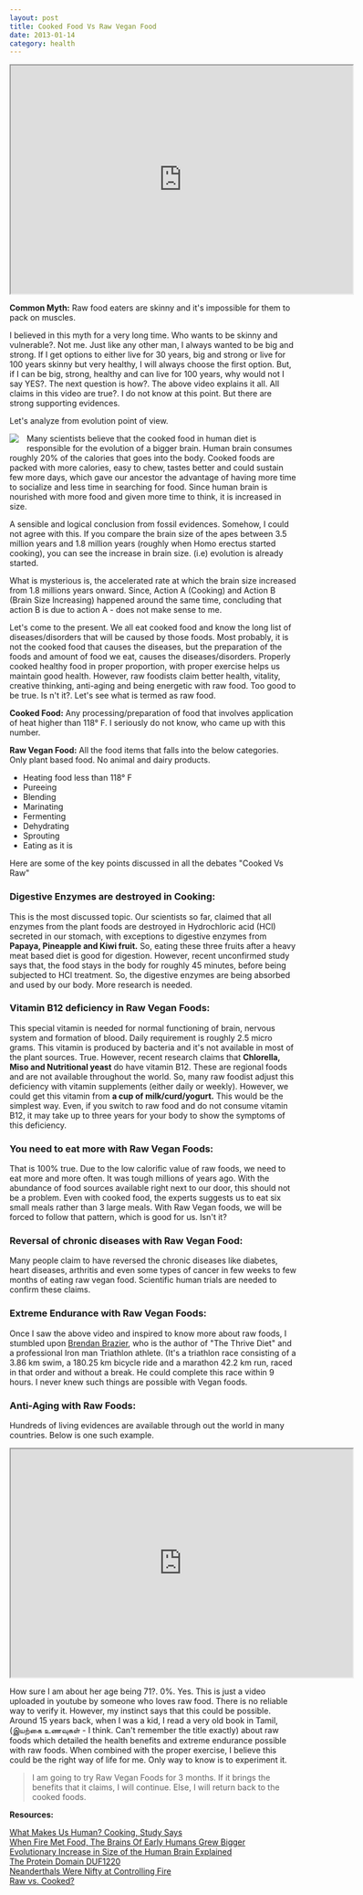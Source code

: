 ```yaml
---
layout: post
title: Cooked Food Vs Raw Vegan Food
date: 2013-01-14
category: health
---
```


<div style="text-align: center;">
<iframe width="600" height="400"
src="http://www.youtube.com/v/SbEUHCU_GtM">
</iframe>
</div>

**Common Myth:** Raw food eaters are skinny and it's impossible for them to pack on muscles.
  
I believed in this myth for a very long time. Who wants to be skinny and vulnerable?. Not me. Just like any other man, I always wanted to be big and strong. If I get options to either live for 30 years, big and strong or live for 100 years skinny but very healthy, I will always choose the first option. But, if I can be big, strong, healthy and can live for 100 years, why would not I say YES?. The next question is how?. The above video explains it all. All claims in this video are true?. I do not know at this point. But there are strong supporting evidences.  
  
Let's analyze from evolution point of view.  
  
<img style="clear: left; float: left; margin-bottom: 1em; margin-right: 1em;" 
src="{{site.img-url}}/evolution-human-brain.jpg"/>   

Many scientists believe that the cooked food in human diet is responsible for the evolution of a bigger brain. Human brain consumes roughly 20% of the calories that goes into the body. Cooked foods are packed with more calories, easy to chew, tastes better and could sustain few more days, which gave our ancestor the advantage of having more time to socialize and less time in searching for food. Since human brain is nourished with more food and given more time to think, it is increased in size.  
  
A sensible and logical conclusion from fossil evidences. Somehow, I could not agree with this. If you compare the brain size of the apes between 3.5 million years and 1.8 million years (roughly when Homo erectus started cooking), you can see the increase in brain size. (i.e) evolution is already started.  
  
What is mysterious is, the accelerated rate at which the brain size increased from 1.8 millions years onward. Since, Action A (Cooking) and Action B (Brain Size Increasing) happened around the same time, concluding that action B is due to action A - does not make sense to me.  
  
Let's come to the present. We all eat cooked food and know the long list of diseases/disorders that will be caused by those foods. Most probably, it is not the cooked food that causes the diseases, but the preparation of the foods and amount of food we eat, causes the diseases/disorders. Properly cooked healthy food in proper proportion, with proper exercise helps us maintain good health. However, raw foodists claim better health, vitality, creative thinking, anti-aging and being energetic with raw food. Too good to be true. Is n't it?. Let's see what is termed as raw food.  
  
**Cooked Food:** Any processing/preparation of food that involves application of heat higher than 118° F. I seriously do not know, who came up with this number.  
  
**Raw Vegan Food:** All the food items that falls into the below categories. Only plant based food. No animal and dairy products.  

* Heating food less than 118° F  
* Pureeing  
* Blending  
* Marinating  
* Fermenting  
* Dehydrating  
* Sprouting  
* Eating as it is  

Here are some of the key points discussed in all the debates "Cooked Vs Raw"  
  
### Digestive Enzymes are destroyed in Cooking:  

This is the most discussed topic. Our scientists so far, claimed that all enzymes from the plant foods are destroyed in Hydrochloric acid (HCl) secreted in our stomach, with exceptions to digestive enzymes from **Papaya, Pineapple and Kiwi fruit.** So, eating these three fruits after a heavy meat based diet is good for digestion. However, recent unconfirmed study says that, the food stays in the body for roughly 45 minutes, before being subjected to HCl treatment. So, the digestive enzymes are being absorbed and used by our body. More research is needed.  

### Vitamin B12 deficiency in Raw Vegan Foods:  

This special vitamin is needed for normal functioning of brain, nervous system and formation of blood. Daily requirement is roughly 2.5 micro grams. This vitamin is produced by bacteria and it's not available in most of the plant sources. True. However, recent research claims that **Chlorella, Miso and  Nutritional yeast** do have vitamin B12. These are regional foods and are not available throughout the world. So, many raw foodist adjust this deficiency with vitamin supplements (either daily or weekly). However, we could get this vitamin from **a cup of milk/curd/yogurt.** This would be the simplest way. Even, if you switch to raw food and do not consume vitamin B12, it may take up to three years for your body to show the symptoms of this deficiency.  

### You need to eat more with Raw Vegan Foods:

That is 100% true. Due to the low calorific value of raw foods, we need to eat more and more often. It was tough millions of years ago. With the abundance of food sources available right next to our door, this should not be a problem. Even with cooked food, the experts suggests us to eat six small meals rather than 3 large meals. With Raw Vegan foods, we will be forced to follow that pattern, which is good for us. Isn't it?  

### Reversal of chronic diseases with Raw Vegan Food:

Many people claim to have reversed the chronic diseases like diabetes, heart diseases, arthritis and even some types of cancer in few weeks to few months of eating raw vegan food. Scientific human trials are needed to confirm these claims.  

### Extreme Endurance with Raw Vegan Foods:

Once I saw the above video and inspired to know more about raw foods, I stumbled upon [Brendan Brazier](http://en.wikipedia.org/wiki/Brendan_Brazier), who is the author of "The Thrive Diet" and a professional Iron man Triathlon athlete. (It's a triathlon race consisting of a 3.86 km swim, a 180.25 km bicycle ride and a marathon 42.2 km run, raced in that order and without a break. He could complete this race within 9 hours. I never knew such things are possible with Vegan foods.  

### Anti-Aging with Raw Foods:  

Hundreds of living evidences are available through out the world in many countries. Below is one such example.  
  
<div style="text-align: center;">
<iframe width="600" height="400"
src="http://www.youtube.com/v/O6oJA_xhTa8">
</iframe>
</div>

How sure I am about her age being 71?. 0%. Yes. This is just a video uploaded in youtube by someone who loves raw food. There is no reliable way to verify it. However, my instinct says that this could be possible. Around 15 years back,  when I was a kid, I read a very old book in Tamil, (இயற்கை உணவுகள் - I think. Can't remember the title exactly) about raw foods which detailed the health benefits and extreme endurance possible with raw foods. When combined with the proper exercise, I believe this could be the right way of life for me. Only way to know is to experiment it.  


> I am going to try Raw Vegan Foods for 3 months. If it brings the benefits that it claims, I will continue. Else, I will return back to the cooked foods.  

**Resources:**  

[What Makes Us Human? Cooking, Study Says](http://news.nationalgeographic.co.uk/news/2012/10/121026-human-cooking-evolution-raw-food-health-science/)  
[When Fire Met Food, The Brains Of Early Humans Grew Bigger](http://www.npr.org/blogs/health/2010/07/30/128877628/meat-fire-and-the-evolution-of-man)  
[Evolutionary Increase in Size of the Human Brain Explained](http://www.sciencedaily.com/releases/2012/08/120816141537.htm)  
[The Protein Domain DUF1220](http://en.wikipedia.org/wiki/DUF1220)  
[Neanderthals Were Nifty at Controlling Fire](http://www.sciencedaily.com/releases/2011/03/110314152917.htm)  
[Raw vs. Cooked?](http://www.drfuhrman.com/faq/question.aspx?sid=16&qindex=4)  
